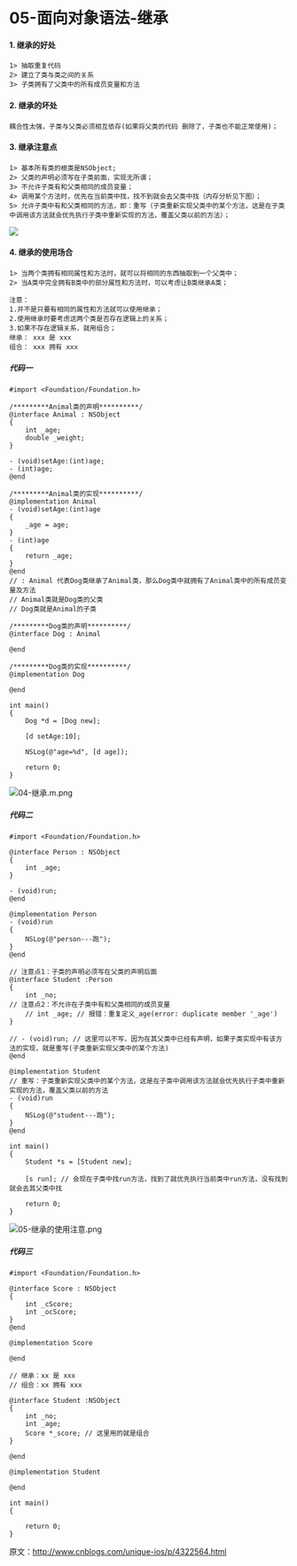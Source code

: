# 05-面向对象语法-继承

#### 1. 继承的好处

 ```
1> 抽取重复代码
2> 建立了类与类之间的关系
3> 子类拥有了父类中的所有成员变量和方法
 ```


#### 2. 继承的坏处

    耦合性太强，子类与父类必须相互依存(如果将父类的代码 删除了，子类也不能正常使用)；


#### 3. 继承注意点

```
1> 基本所有类的根类是NSObject;
2> 父类的声明必须写在子类前面，实现无所谓；
3> 不允许子类有和父类相同的成员变量；
4> 调用某个方法时，优先在当前类中找，找不到就会去父类中找（内存分析见下图）；
5> 允许子类中有和父类相同的方法，即：重写（子类重新实现父类中的某个方法，这是在子类中调用该方法就会优先执行子类中重新实现的方法，覆盖父类以前的方法）；
```

![](http://upload-images.jianshu.io/upload_images/5267500-2dd75b8379b08eb8.png?imageMogr2/auto-orient/strip%7CimageView2/2/w/1240)

 



#### 4. 继承的使用场合

  ```
1> 当两个类拥有相同属性和方法时，就可以将相同的东西抽取到一个父类中；
2> 当A类中完全拥有B类中的部分属性和方法时，可以考虑让B类继承A类；

注意：
1.并不是只要有相同的属性和方法就可以使用继承；
2.使用继承时要考虑这两个类是否存在逻辑上的关系；
3.如果不存在逻辑关系，就用组合；
继承： xxx 是 xxx
组合： xxx 拥有 xxx
  ```
#####  代码一

```
#import <Foundation/Foundation.h>

/*********Animal类的声明**********/
@interface Animal : NSObject
{
    int _age;
    double _weight;
}

- (void)setAge:(int)age;
- (int)age;
@end

/*********Animal类的实现**********/
@implementation Animal
- (void)setAge:(int)age
{
    _age = age;
}
- (int)age
{
    return _age;
}
@end
// : Animal 代表Dog类继承了Animal类，那么Dog类中就拥有了Animal类中的所有成员变量及方法
// Animal类就是Dog类的父类
// Dog类就是Animal的子类

/*********Dog类的声明**********/
@interface Dog : Animal

@end

/*********Dog类的实现**********/
@implementation Dog

@end

int main()
{
    Dog *d = [Dog new];
    
    [d setAge:10];
    
    NSLog(@"age=%d", [d age]);
    
    return 0;
}
```

![04-继承.m.png](http://upload-images.jianshu.io/upload_images/5267500-9de8db90020621a8.png?imageMogr2/auto-orient/strip%7CimageView2/2/w/1240)

##### 代码二

```
#import <Foundation/Foundation.h>

@interface Person : NSObject
{
    int _age;
}

- (void)run;
@end

@implementation Person
- (void)run
{
    NSLog(@"person---跑");
}
@end

// 注意点1：子类的声明必须写在父类的声明后面
@interface Student :Person
{
    int _no;
// 注意点2：不允许在子类中有和父类相同的成员变量
    // int _age; // 报错：重复定义_age(error: duplicate member '_age')
}

// - (void)run; // 这里可以不写，因为在其父类中已经有声明，如果子类实现中有该方法的实现，就是重写(子类重新实现父类中的某个方法)
@end

@implementation Student
// 重写：子类重新实现父类中的某个方法，这是在子类中调用该方法就会优先执行子类中重新实现的方法，覆盖父类以前的方法
- (void)run
{
    NSLog(@"student---跑");
}
@end

int main()
{
    Student *s = [Student new];
    
    [s run]; // 会现在子类中找run方法，找到了就优先执行当前类中run方法，没有找到就会去其父类中找
    
    return 0;
}
```

![05-继承的使用注意.png](http://upload-images.jianshu.io/upload_images/5267500-b94330afca2a61d8.png?imageMogr2/auto-orient/strip%7CimageView2/2/w/1240)

##### 代码三

```
#import <Foundation/Foundation.h>

@interface Score : NSObject
{
    int _cScore;
    int _ocScore;
}
@end

@implementation Score

@end

// 继承：xx 是 xxx
// 组合：xx 拥有 xxx

@interface Student :NSObject
{
    int _no;
    int _age;
    Score *_score; // 这里用的就是组合
}

@end

@implementation Student

@end

int main()
{
    
    return 0;
}
```

原文：http://www.cnblogs.com/unique-ios/p/4322564.html